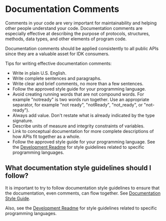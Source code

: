 # Documentation Comments

Comments in your code are very important for maintainability and helping other people
understand your code. Documentation comments are especially effective at describing
the purpose of protocols, structures, methods, data types, and other elements of
program code.

Documentation comments should be applied consistently to all public APIs since they are
a valuable asset for IDK consumers.

Tips for writing effective documentation comments:

- Write in plain U.S. English.
- Write complete sentences and paragraphs.
- Write clear and brief comments, no more than a few sentences.
- Follow the approved style guide for your programming language.
- Avoid creating running words that are not compound words. For example "notready" is two words
  run together. Use an appropriate separator, for example "not ready", "notReady", "not_ready", or
  "not-ready").
- Always add value. Don't restate what is already indicated by the type signature.
- Describe units of measure and integrity constraints of variables.
- Link to conceptual documentation for more complete descriptions of how APIs fit together as a
  whole.
- Follow the approved style guide for your programming language. See the
  [Development Readme](/docs/development/README.md) for style guidelines related to specific
  programming languages.

## What documentation style guidelines should I follow?

It is important to try to follow documentation style guidelines to ensure that the documentation,
even comments, can flow together. See [Documentation Style Guide](documentation_style_guide.md).

Also, see the [Development Readme](/docs/development/README.md) for style guidelines
related to specific programming languages.
